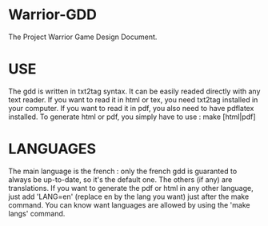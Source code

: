 Warrior-GDD
===========

The Project Warrior Game Design Document.

USE
===========
The gdd is written in txt2tag syntax. It can be easily readed directly with any text reader.
If you want to read it in html or tex, you need txt2tag installed in your computer. If you want to read it in pdf, you also need to have pdflatex installed.
To generate html or pdf, you simply have to use :
      make [html|pdf]

LANGUAGES
===========
The main language is the french : only the french gdd is guaranted to always be up-to-date, so it's the default one. The others (if any) are translations.
If you want to generate the pdf or html in any other language, just add 'LANG=en' (replace en by the lang you want) just after the make command.
You can know want languages are allowed by using the 'make langs' command.

